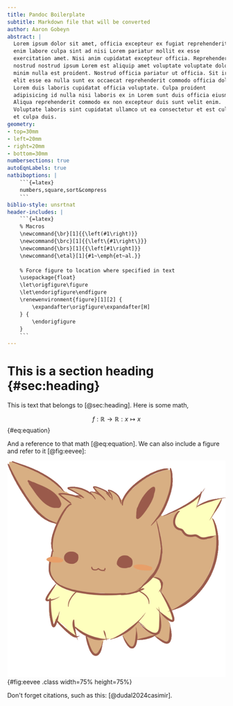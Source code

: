```yaml
---
title: Pandoc Boilerplate
subtitle: Markdown file that will be converted
author: Aaron Gobeyn
abstract: |
  Lorem ipsum dolor sit amet, officia excepteur ex fugiat reprehenderit
  enim labore culpa sint ad nisi Lorem pariatur mollit ex esse
  exercitation amet. Nisi anim cupidatat excepteur officia. Reprehenderit
  nostrud nostrud ipsum Lorem est aliquip amet voluptate voluptate dolor
  minim nulla est proident. Nostrud officia pariatur ut officia. Sit irure
  elit esse ea nulla sunt ex occaecat reprehenderit commodo officia dolor
  Lorem duis laboris cupidatat officia voluptate. Culpa proident
  adipisicing id nulla nisi laboris ex in Lorem sunt duis officia eiusmod.
  Aliqua reprehenderit commodo ex non excepteur duis sunt velit enim.
  Voluptate laboris sint cupidatat ullamco ut ea consectetur et est culpa
  et culpa duis.
geometry:
- top=30mm
- left=20mm
- right=20mm
- bottom=30mm
numbersections: true
autoEqnLabels: true
natbiboptions: |
    ```{=latex}
    numbers,square,sort&compress
    ```
biblio-style: unsrtnat
header-includes: |
    ```{=latex}
    % Macros
    \newcommand{\br}[1]{{\left(#1\right)}}
    \newcommand{\brc}[1]{{\left\{#1\right\}}}
    \newcommand{\brs}[1]{{\left[#1\right]}}
    \newcommand{\etal}[1]{#1~\emph{et~al.}}

    % Force figure to location where specified in text
    \usepackage{float}
    \let\origfigure\figure
    \let\endorigfigure\endfigure
    \renewenvironment{figure}[1][2] {
        \expandafter\origfigure\expandafter[H]
    } {
        \endorigfigure
    }
    ```
---
```


# This is a section heading {#sec:heading}

This is text that belongs to [@sec:heading]. Here is some math,

$$ f: \mathbb{R} \to \mathbb{R}: x \mapsto x $$ {#eq:equation}

And a reference to that math [@eq:equation]. We can also include a figure and refer to it [@fig:eevee]:

![A cute drawing of Eevee](figures/eevee.png){#fig:eevee .class width=75% height=75%}

Don't forget citations, such as this: [@dudal2024casimir].
